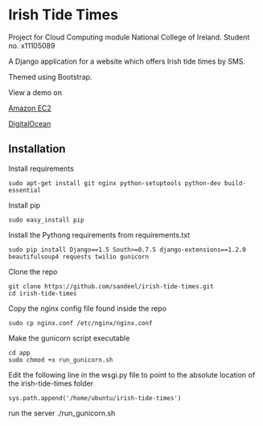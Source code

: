 Irish Tide Times
==================

Project for Cloud Computing module National College of Ireland. Student no. x11105089

A Django application for a website which offers Irish tide times by SMS.

Themed using Bootstrap.

View a demo on

[Amazon EC2](http://ec2-54-171-231-83.eu-west-1.compute.amazonaws.com)

[DigitalOcean](http://178.62.76.73)


Installation
------------

Install requirements

    sudo apt-get install git nginx python-setuptools python-dev build-essential

Install pip

    sudo easy_install pip

Install the Pythong requirements from requirements.txt

    sudo pip install Django==1.5 South>=0.7.5 django-extensions==1.2.0 beautifulsoup4 requests twilio gunicorn

Clone the repo

    git clone https://github.com/sandeel/irish-tide-times.git
    cd irish-tide-times

Copy the nginx config file found inside the repo

    sudo cp nginx.conf /etc/nginx/nginx.conf

Make the gunicorn script executable

    cd app
    sudo chmod +x run_gunicorn.sh 

Edit the following line in the wsgi.py file to point to the absolute location of the irish-tide-times folder

    sys.path.append('/home/ubuntu/irish-tide-times')

run the server
    ./run_gunicorn.sh


